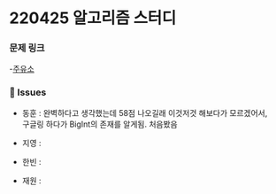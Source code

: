 # 220425 알고리즘 스터디

### 문제 링크

-[주유소](https://www.acmicpc.net/problem/13305)

### 👾 Issues

- 동훈 : 완벽하다고 생각했는데 58점 나오길래 이것저것 해보다가 모르겠어서,  
  구글링 하다가 BigInt의 존재를 알게됨. 처음봤음

- 지영 :

- 한빈 :

- 재원 :
